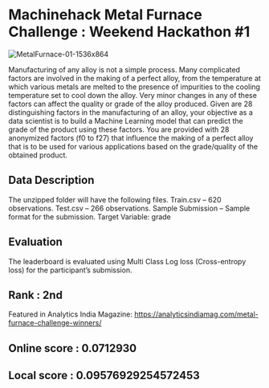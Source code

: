 # Machinehack Metal Furnace Challenge : Weekend Hackathon #1

![MetalFurnace-01-1536x864](https://user-images.githubusercontent.com/56091634/83670461-d5726700-a5f0-11ea-871e-8e51c5e8b444.jpg)

Manufacturing of any alloy is not a simple process. Many complicated factors are involved in the making of a perfect alloy, from the temperature at which various metals are melted to the presence of impurities to the cooling temperature set to cool down the alloy. Very minor changes in any of these factors can affect the quality or grade of the alloy produced.
Given are 28 distinguishing factors in the manufacturing of an alloy, your objective as a data scientist is to build a Machine Learning model that can predict the grade of the product using these factors.
You are provided with 28 anonymized factors (f0 to f27) that influence the making of a perfect alloy that is to be used for various applications based on the grade/quality of the obtained product.

## Data Description
The unzipped folder will have the following files.
Train.csv – 620 observations.
Test.csv – 266 observations.
Sample Submission – Sample format for the submission.
Target Variable: grade

## Evaluation
The leaderboard is evaluated using Multi Class Log loss (Cross-entropy loss) for the participant’s submission.

## Rank : 2nd
Featured in Analytics India Magazine: https://analyticsindiamag.com/metal-furnace-challenge-winners/

## Online score : 0.0712930

## Local score : 0.09576929254572453
